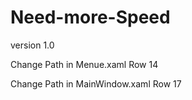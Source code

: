 # Need-more-Speed
version 1.0

Change Path in Menue.xaml Row 14

Change Path in MainWindow.xaml Row 17
